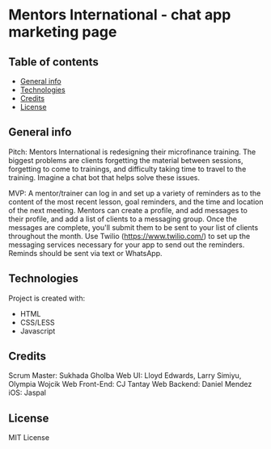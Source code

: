 # Mentors International - chat app marketing page

## Table of contents

- [General info](#general-info)
- [Technologies](#technologies)
- [Credits](#credits)
- [License](#license)

## General info

Pitch: Mentors International is redesigning their microfinance training. The biggest problems are clients forgetting the material between sessions, forgetting to come to trainings, and difficulty taking time to travel to the training. Imagine a chat bot that helps solve these issues.

MVP: A mentor/trainer can log in and set up a variety of reminders as to the content of the most recent lesson, goal reminders, and the time and location of the next meeting. Mentors can create a profile, and add messages to their profile, and add a list of clients to a messaging group. Once the messages are complete, you'll submit them to be sent to your list of clients throughout the month. Use Twilio (https://www.twilio.com/) to set up the messaging services necessary for your app to send out the reminders. Reminds should be sent via text or WhatsApp.

## Technologies

Project is created with:

- HTML
- CSS/LESS
- Javascript

## Credits

Scrum Master: Sukhada Gholba
Web UI: Lloyd Edwards, Larry Simiyu, Olympia Wojcik
Web Front-End: CJ Tantay
Web Backend: Daniel Mendez
iOS: Jaspal

## License

MIT License
